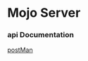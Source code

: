# Mojo Server

### api Documentation

[postMan](https://documenter.getpostman.com/view/12970753/VUr1HYgd)
